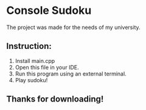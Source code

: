 # Console Sudoku
The project was made for the needs of my university.
## Instruction:
1. Install main.cpp
2. Open this file in your IDE.
3. Run this program using an external terminal.
4. Play sudoku!
## Thanks for downloading!
